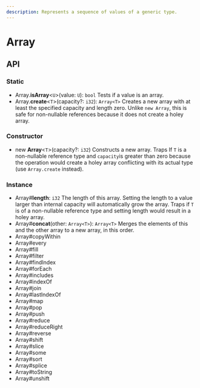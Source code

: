 ```yaml
---
description: Represents a sequence of values of a generic type.
---
```


# Array

## API

### Static

* Array.**isArray**&lt;`U`&gt;\(value: `U`\): `bool` Tests if a value is an array.
* Array.**create**&lt;`T`&gt;\(capacity?: `i32`\): `Array<T>` Creates a new array with at least the specified capacity and length zero. Unlike `new Array`, this is safe for non-nullable references because it does not create a holey array.

### Constructor

* new **Array**&lt;`T`&gt;\(capacity?: `i32`\) Constructs a new array. Traps If `T` is a non-nullable reference type and `capacity`is greater than zero because the operation would create a holey array conflicting with its actual type \(use `Array.create` instead\).

### Instance

* Array\#**length**: `i32` The length of this array. Setting the length to a value larger than internal capacity will automatically grow the array. Traps if `T` is of a non-nullable reference type and setting length would result in a holey array.
* Array\#**concat**\(other: `Array<T>`\): `Array<T>` Merges the elements of this and the other array to a new array, in this order.
* Array\#copyWithin
* Array\#every
* Array\#fill
* Array\#filter
* Array\#findIndex
* Array\#forEach
* Array\#includes
* Array\#indexOf
* Array\#join
* Array\#lastIndexOf
* Array\#map
* Array\#pop
* Array\#push
* Array\#reduce
* Array\#reduceRight
* Array\#reverse
* Array\#shift
* Array\#slice
* Array\#some
* Array\#sort
* Array\#splice
* Array\#toString
* Array\#unshift

